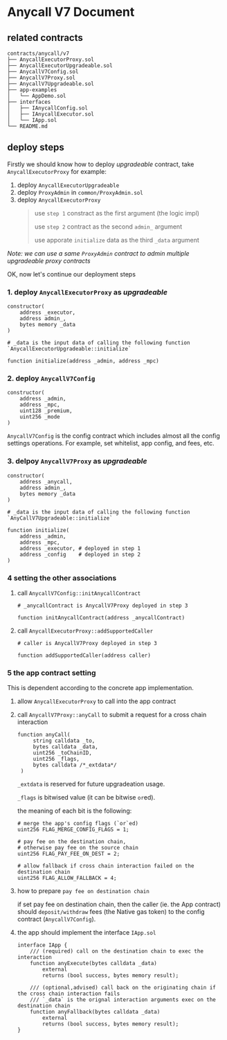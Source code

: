 # Anycall V7 Document

## related contracts

```text
contracts/anycall/v7
├── AnycallExecutorProxy.sol
├── AnycallExecutorUpgradeable.sol
├── AnycallV7Config.sol
├── AnycallV7Proxy.sol
├── AnycallV7Upgradeable.sol
├── app-examples
│   └── AppDemo.sol
├── interfaces
│   ├── IAnycallConfig.sol
│   ├── IAnycallExecutor.sol
│   └── IApp.sol
└── README.md
```

## deploy steps

Firstly we should know how to deploy *upgradeable* contract, take `AnycallExecutorProxy` for example:

1. deploy `AnycallExecutorUpgradeable`
2. deploy `ProxyAdmin` in `common/ProxyAdmin.sol`
3. deploy `AnycallExecutorProxy`
   >use `step 1` constract as the first argument (the logic impl)
   >
   >use `step 2` contract as the second `admin_` argument
   >
   >use apporate `initialize` data as the third `_data` argument

*Note: we can use a same `ProxyAdmin` contract to admin multiple upgradeable proxy contracts*

OK, now let's continue our deployment steps

### 1. deploy `AnycallExecutorProxy` as *upgradeable*

```solidity
constructor(
    address _executor,
    address admin_,
    bytes memory _data
)

# _data is the input data of calling the following function `AnycallExecutorUpgradeable::initialize`

function initialize(address _admin, address _mpc)
```

### 2. deploy `AnycallV7Config`

```solidity
constructor(
    address _admin,
    address _mpc,
    uint128 _premium,
    uint256 _mode
)
```

`AnycallV7Config` is the config contract which includes almost all the config settings operations. For example, set whitelist, app config, and fees, etc.

### 3. delpoy `AnycallV7Proxy` as *upgradeable*

```solidity
constructor(
    address _anycall,
    address admin_,
    bytes memory _data
)

# _data is the input data of calling the following function `AnyCallV7Upgradeable::initialize`

function initialize(
    address _admin,
    address _mpc,
    address _executor, # deployed in step 1
    address _config    # deployed in step 2
)
```

### 4 setting the other associations

1. call `AnycallV7Config::initAnycallContract`

    ```solidity
    # _anycallContract is AnycallV7Proxy deployed in step 3

    function initAnycallContract(address _anycallContract)
    ```

2. call `AnycallExecutorProxy::addSupportedCaller`

    ```solidity
    # caller is AnycallV7Proxy deployed in step 3

    function addSupportedCaller(address caller)
    ```

### 5 the app contract setting

This is dependent according to the concrete app implementation.

1. allow `AnycallExecutorProxy` to call into the app contract

2. call `AnycallV7Proxy::anyCall` to submit a request for a cross chain interaction

   ```solidity
   function anyCall(
        string calldata _to,
        bytes calldata _data,
        uint256 _toChainID,
        uint256 _flags,
        bytes calldata /*_extdata*/
    )
    ```

    `_extdata` is reserved for future upgradeation usage.

    `_flags` is bitwised value (it can be bitwise `or`ed).

    the meaning of each bit is the following:

    ```solidity
    # merge the app's config flags (`or`ed)
    uint256 FLAG_MERGE_CONFIG_FLAGS = 1;

    # pay fee on the destination chain,
    # otherwise pay fee on the source chain
    uint256 FLAG_PAY_FEE_ON_DEST = 2;

    # allow fallback if cross chain interaction failed on the destination chain
    uint256 FLAG_ALLOW_FALLBACK = 4;
    ```

3. how to prepare `pay fee on destination chain`

    if set pay fee on destination chain, then the caller (ie. the App contract) should
    `deposit/withdraw` fees (the Native gas token) to the config contract (`AnycallV7Config`).

4. the app should implement the interface `IApp.sol`

    ```solidity
    interface IApp {
        /// (required) call on the destination chain to exec the interaction
        function anyExecute(bytes calldata _data)
            external
            returns (bool success, bytes memory result);

        /// (optional,advised) call back on the originating chain if the cross chain interaction fails
        /// `_data` is the orignal interaction arguments exec on the destination chain
        function anyFallback(bytes calldata _data)
            external
            returns (bool success, bytes memory result);
    }
    ```
